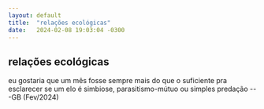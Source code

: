 ```yaml
---
layout: default
title:  "relações ecológicas"
date:   2024-02-08 19:03:04 -0300
---
```



## relações ecológicas
  
eu gostaria que um mês fosse sempre mais do que o suficiente pra esclarecer se um elo é simbiose, parasitismo-mútuo ou simples predação
---GB (Fev/2024)

